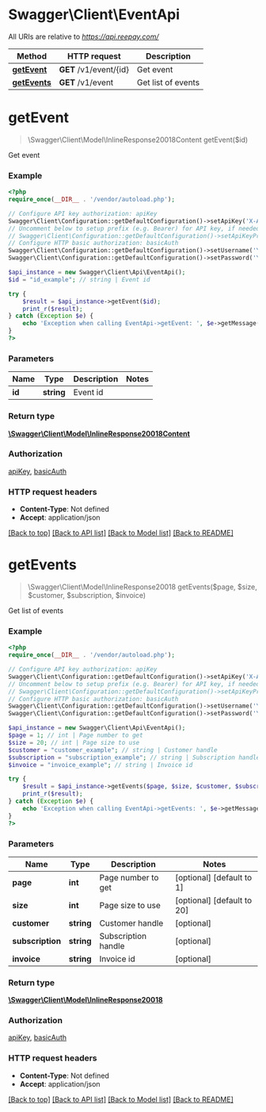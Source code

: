 # Swagger\Client\EventApi

All URIs are relative to *https://api.reepay.com/*

Method | HTTP request | Description
------------- | ------------- | -------------
[**getEvent**](EventApi.md#getEvent) | **GET** /v1/event/{id} | Get event
[**getEvents**](EventApi.md#getEvents) | **GET** /v1/event | Get list of events


# **getEvent**
> \Swagger\Client\Model\InlineResponse20018Content getEvent($id)

Get event



### Example
```php
<?php
require_once(__DIR__ . '/vendor/autoload.php');

// Configure API key authorization: apiKey
Swagger\Client\Configuration::getDefaultConfiguration()->setApiKey('X-Auth-Token', 'YOUR_API_KEY');
// Uncomment below to setup prefix (e.g. Bearer) for API key, if needed
// Swagger\Client\Configuration::getDefaultConfiguration()->setApiKeyPrefix('X-Auth-Token', 'Bearer');
// Configure HTTP basic authorization: basicAuth
Swagger\Client\Configuration::getDefaultConfiguration()->setUsername('YOUR_USERNAME');
Swagger\Client\Configuration::getDefaultConfiguration()->setPassword('YOUR_PASSWORD');

$api_instance = new Swagger\Client\Api\EventApi();
$id = "id_example"; // string | Event id

try {
    $result = $api_instance->getEvent($id);
    print_r($result);
} catch (Exception $e) {
    echo 'Exception when calling EventApi->getEvent: ', $e->getMessage(), PHP_EOL;
}
?>
```

### Parameters

Name | Type | Description  | Notes
------------- | ------------- | ------------- | -------------
 **id** | **string**| Event id |

### Return type

[**\Swagger\Client\Model\InlineResponse20018Content**](../Model/InlineResponse20018Content.md)

### Authorization

[apiKey](../../README.md#apiKey), [basicAuth](../../README.md#basicAuth)

### HTTP request headers

 - **Content-Type**: Not defined
 - **Accept**: application/json

[[Back to top]](#) [[Back to API list]](../../README.md#documentation-for-api-endpoints) [[Back to Model list]](../../README.md#documentation-for-models) [[Back to README]](../../README.md)

# **getEvents**
> \Swagger\Client\Model\InlineResponse20018 getEvents($page, $size, $customer, $subscription, $invoice)

Get list of events



### Example
```php
<?php
require_once(__DIR__ . '/vendor/autoload.php');

// Configure API key authorization: apiKey
Swagger\Client\Configuration::getDefaultConfiguration()->setApiKey('X-Auth-Token', 'YOUR_API_KEY');
// Uncomment below to setup prefix (e.g. Bearer) for API key, if needed
// Swagger\Client\Configuration::getDefaultConfiguration()->setApiKeyPrefix('X-Auth-Token', 'Bearer');
// Configure HTTP basic authorization: basicAuth
Swagger\Client\Configuration::getDefaultConfiguration()->setUsername('YOUR_USERNAME');
Swagger\Client\Configuration::getDefaultConfiguration()->setPassword('YOUR_PASSWORD');

$api_instance = new Swagger\Client\Api\EventApi();
$page = 1; // int | Page number to get
$size = 20; // int | Page size to use
$customer = "customer_example"; // string | Customer handle
$subscription = "subscription_example"; // string | Subscription handle
$invoice = "invoice_example"; // string | Invoice id

try {
    $result = $api_instance->getEvents($page, $size, $customer, $subscription, $invoice);
    print_r($result);
} catch (Exception $e) {
    echo 'Exception when calling EventApi->getEvents: ', $e->getMessage(), PHP_EOL;
}
?>
```

### Parameters

Name | Type | Description  | Notes
------------- | ------------- | ------------- | -------------
 **page** | **int**| Page number to get | [optional] [default to 1]
 **size** | **int**| Page size to use | [optional] [default to 20]
 **customer** | **string**| Customer handle | [optional]
 **subscription** | **string**| Subscription handle | [optional]
 **invoice** | **string**| Invoice id | [optional]

### Return type

[**\Swagger\Client\Model\InlineResponse20018**](../Model/InlineResponse20018.md)

### Authorization

[apiKey](../../README.md#apiKey), [basicAuth](../../README.md#basicAuth)

### HTTP request headers

 - **Content-Type**: Not defined
 - **Accept**: application/json

[[Back to top]](#) [[Back to API list]](../../README.md#documentation-for-api-endpoints) [[Back to Model list]](../../README.md#documentation-for-models) [[Back to README]](../../README.md)

